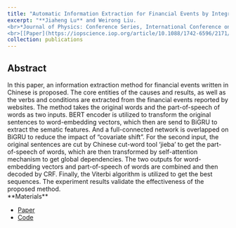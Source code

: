 ```yaml
---
title: "Automatic Information Extraction for Financial Events by Integrating BiGRU and Attention Mechanism"
excerpt: "**Jiaheng Lu** and Weirong Liu. 
<br>*Journal of Physics: Conference Series, International Conference on Computer, Big Data and Artificial Intelligence*, 2022
<br>[[Paper](https://iopscience.iop.org/article/10.1088/1742-6596/2171/1/012001)], [[Code](https://github.com/JhengLu/Cause-Effect-Relation-Extraction-from-Text-of-Financial-Events)]"
collection: publications
---
```


<h2>Abstract</h2>
In this paper, an information extraction method for financial events written in Chinese is proposed. The core entities of the causes and results, as well as the verbs and
conditions are extracted from the financial events reported by websites. The method takes the original words and the part-of-speech of words as two inputs. BERT encoder is utilized to
transform the original sentences to word-embedding vectors, which then are send to BiGRU to extract the sematic features. And a full-connected network is overlapped on BiGRU to reduce
the impact of “covariate shift”. For the second input, the original sentences are cut by Chinese cut-word tool ‘jieba’ to get the part-of-speech of words, which are then transformed by
self-attention mechanism to get global dependencies. The two outputs for word-embedding vectors and part-of-speech of words are combined and then decoded by CRF. Finally, the
Viterbi algorithm is utilized to get the best sequences. The experiment results validate the effectiveness of the proposed method.
      
<br>
**Materials**
<ul>
<li><a href="https://iopscience.iop.org/article/10.1088/1742-6596/2171/1/012001">Paper</a></li>
<li><a href="https://github.com/JhengLu/Cause-Effect-Relation-Extraction-from-Text-of-Financial-Events">Code</a></li>
</ul>
